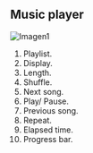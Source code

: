 ## Music player

![Imagen1](http://static.energysistem.com/images/manuals/42436/58d2ad3d9655c.jpg)

1. Playlist.
2. Display.
3. Length.
4. Shuffle.
5. Next song.
6. Play/ Pause.
7. Previous song.
8. Repeat.
9. Elapsed time.
10. Progress bar.

